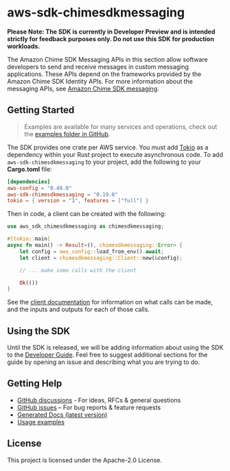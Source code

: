 # aws-sdk-chimesdkmessaging

**Please Note: The SDK is currently in Developer Preview and is intended strictly for
feedback purposes only. Do not use this SDK for production workloads.**

The Amazon Chime SDK Messaging APIs in this section allow software developers to send and receive messages in custom messaging applications. These APIs depend on the frameworks provided by the Amazon Chime SDK Identity APIs. For more information about the messaging APIs, see [Amazon Chime SDK messaging](https://docs.aws.amazon.com/chime/latest/APIReference/API_Operations_Amazon_Chime_SDK_Messaging.html).

## Getting Started

> Examples are available for many services and operations, check out the
> [examples folder in GitHub](https://github.com/awslabs/aws-sdk-rust/tree/main/examples).

The SDK provides one crate per AWS service. You must add [Tokio](https://crates.io/crates/tokio)
as a dependency within your Rust project to execute asynchronous code. To add `aws-sdk-chimesdkmessaging` to
your project, add the following to your **Cargo.toml** file:

```toml
[dependencies]
aws-config = "0.49.0"
aws-sdk-chimesdkmessaging = "0.19.0"
tokio = { version = "1", features = ["full"] }
```

Then in code, a client can be created with the following:

```rust
use aws_sdk_chimesdkmessaging as chimesdkmessaging;

#[tokio::main]
async fn main() -> Result<(), chimesdkmessaging::Error> {
    let config = aws_config::load_from_env().await;
    let client = chimesdkmessaging::Client::new(&config);

    // ... make some calls with the client

    Ok(())
}
```

See the [client documentation](https://docs.rs/aws-sdk-chimesdkmessaging/latest/aws_sdk_chimesdkmessaging/client/struct.Client.html)
for information on what calls can be made, and the inputs and outputs for each of those calls.

## Using the SDK

Until the SDK is released, we will be adding information about using the SDK to the
[Developer Guide](https://docs.aws.amazon.com/sdk-for-rust/latest/dg/welcome.html). Feel free to suggest
additional sections for the guide by opening an issue and describing what you are trying to do.

## Getting Help

* [GitHub discussions](https://github.com/awslabs/aws-sdk-rust/discussions) - For ideas, RFCs & general questions
* [GitHub issues](https://github.com/awslabs/aws-sdk-rust/issues/new/choose) – For bug reports & feature requests
* [Generated Docs (latest version)](https://awslabs.github.io/aws-sdk-rust/)
* [Usage examples](https://github.com/awslabs/aws-sdk-rust/tree/main/examples)

## License

This project is licensed under the Apache-2.0 License.

